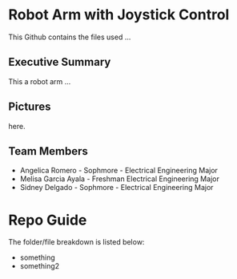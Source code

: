 # Robot Arm with Joystick Control
This Github contains the files used ...
## Executive Summary
This a robot arm ...
## Pictures
here.
## Team Members
* Angelica Romero - Sophmore - Electrical Engineering Major
* Melisa Garcia Ayala - Freshman Electrical Engineering Major
* Sidney Delgado - Sophmore - Electrical Engineering Major

# Repo Guide
The folder/file breakdown is listed below:
* something
* something2
